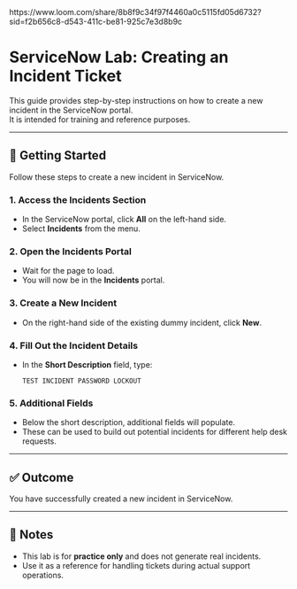 <Insert-Loom-VideoLink-Here>
https://www.loom.com/share/8b8f9c34f97f4460a0c5115fd05d6732?sid=f2b656c8-d543-411c-be81-925c7e3d8b9c

# ServiceNow Lab: Creating an Incident Ticket

This guide provides step-by-step instructions on how to create a new incident in the ServiceNow portal.  
It is intended for training and reference purposes.

---

## 🚀 Getting Started

Follow these steps to create a new incident in ServiceNow.

### 1. Access the Incidents Section
- In the ServiceNow portal, click **All** on the left-hand side.  
- Select **Incidents** from the menu.

### 2. Open the Incidents Portal
- Wait for the page to load.  
- You will now be in the **Incidents** portal.

### 3. Create a New Incident
- On the right-hand side of the existing dummy incident, click **New**.

### 4. Fill Out the Incident Details
- In the **Short Description** field, type:  
  ```
  TEST INCIDENT PASSWORD LOCKOUT
  ```

### 5. Additional Fields
- Below the short description, additional fields will populate.  
- These can be used to build out potential incidents for different help desk requests.

---

## ✅ Outcome
You have successfully created a new incident in ServiceNow.

---

## 📌 Notes
- This lab is for **practice only** and does not generate real incidents.  
- Use it as a reference for handling tickets during actual support operations.
